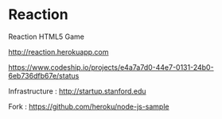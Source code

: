 Reaction
========

Reaction HTML5 Game

http://reaction.herokuapp.com

https://www.codeship.io/projects/e4a7a7d0-44e7-0131-24b0-6eb736dfb67e/status



Infrastructure : http://startup.stanford.edu

Fork : https://github.com/heroku/node-js-sample
